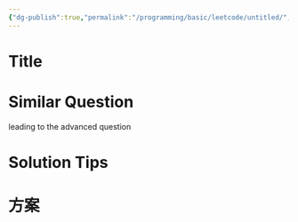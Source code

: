 ```yaml
---
{"dg-publish":true,"permalink":"/programming/basic/leetcode/untitled/","tags":["leetcode"]}
---
```



# Title

# Similar Question

leading to the advanced question

# Solution Tips

# 方案
